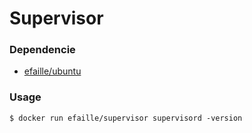 # Supervisor

### Dependencie
* [efaille/ubuntu]

### Usage
```
$ docker run efaille/supervisor supervisord -version
```
[efaille/ubuntu]://github.com/efaille/dockerfiles/tree/master/ubuntu
